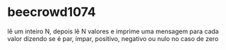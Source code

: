 # beecrowd1074
lê um inteiro N, depois lê N valores e imprime uma mensagem para cada valor dizendo se é par, ímpar, positivo, negativo ou nulo no caso de zero
